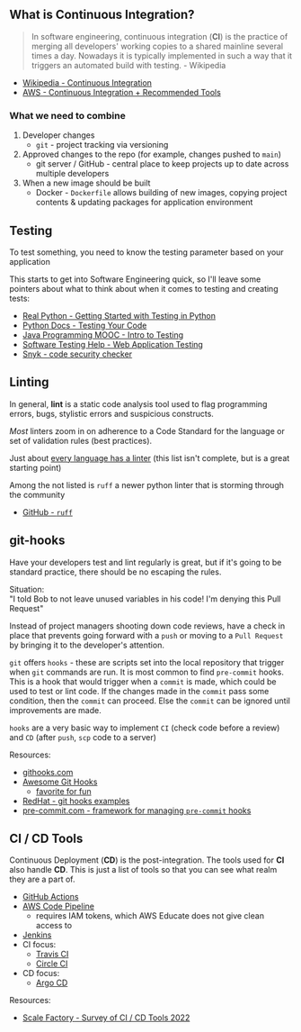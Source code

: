 ## What is Continuous Integration?

> In software engineering, continuous integration (**CI**) is the practice of merging all developers' working copies to a shared mainline several times a day. Nowadays it is typically implemented in such a way that it triggers an automated build with testing. - Wikipedia

- [Wikipedia - Continuous Integration](https://en.wikipedia.org/wiki/Continuous_integration)
- [AWS - Continuous Integration + Recommended Tools](https://aws.amazon.com/devops/continuous-integration/)

### What we need to combine

1. Developer changes
    - `git` - project tracking via versioning
2. Approved changes to the repo (for example, changes pushed to `main`)
    - git server / GitHub - central place to keep projects up to date across multiple developers
3. When a new image should be built
    - Docker - `Dockerfile` allows building of new images, copying project contents & updating packages for application environment

## Testing

To test something, you need to know the testing parameter based on your application

This starts to get into Software Engineering quick, so I'll leave some pointers about what to think about when it comes to testing and creating tests:
- [Real Python - Getting Started with Testing in Python](https://realpython.com/python-testing/)
- [Python Docs - Testing Your Code](https://docs.python-guide.org/writing/tests/)
- [Java Programming MOOC - Intro to Testing](https://java-programming.mooc.fi/part-6/3-introduction-to-testing)
- [Software Testing Help - Web Application Testing](https://www.softwaretestinghelp.com/web-application-testing/)
- [Snyk - code security checker](https://snyk.io/lp/static-analysis-snyk-code-checker)

## Linting

In general, **lint** is a static code analysis tool used to flag programming errors, bugs, stylistic errors and suspicious constructs.

*Most* linters zoom in on adherence to a Code Standard for the language or set of validation rules (best practices).

Just about [every language has a linter](https://github.com/caramelomartins/awesome-linters) (this list isn't complete, but is a great starting point)

Among the not listed is `ruff` a newer python linter that is storming through the community
- [GitHub - `ruff`](https://github.com/charliermarsh/ruff)

## git-hooks

Have your developers test and lint regularly is great, but if it's going to be standard practice, there should be no escaping the rules.

Situation:  
"I told Bob to not leave unused variables in his code!  I'm denying this Pull Request"

Instead of project managers shooting down code reviews, have a check in place that prevents going forward with a `push` or moving to a `Pull Request` by bringing it to the developer's attention.

`git` offers `hooks` - these are scripts set into the local repository that trigger when `git` commands are run.  It is most common to find `pre-commit` hooks.  This is a hook that would trigger when a `commit` is made, which could be used to test or lint code.  If the changes made in the `commit` pass some condition, then the `commit` can proceed.  Else the `commit` can be ignored until improvements are made.

`hooks` are a very basic way to implement `CI` (check code before a review) and `CD` (after `push`, `scp` code to a server)

Resources:
- [githooks.com](https://githooks.com/)
- [Awesome Git Hooks](https://github.com/aitemr/awesome-git-hooks)
    - [favorite for fun](https://github.com/lolcommits/lolcommits)
- [RedHat - git hooks examples](https://www.redhat.com/sysadmin/git-hooks)
- [pre-commit.com - framework for managing `pre-commit` hooks](https://pre-commit.com/)

## CI / CD Tools

Continuous Deployment (**CD**) is the post-integration.  The tools used for **CI** also handle **CD**.  This is just a list of tools so that you can see what realm they are a part of.

- [GitHub Actions](https://github.com/features/actions)
- [AWS Code Pipeline](https://aws.amazon.com/codepipeline/)
    - requires IAM tokens, which AWS Educate does not give clean access to
- [Jenkins](https://www.jenkins.io/)
- CI focus: 
    - [Travis CI](https://www.travis-ci.com/)
    - [Circle CI](https://circleci.com/)
- CD focus:
    - [Argo CD](https://argoproj.github.io/cd/)

Resources:
- [Scale Factory - Survey of CI / CD Tools 2022](https://www.scalefactory.com/blog/2022/11/24/a-survey-of-ci/cd-tools/)
